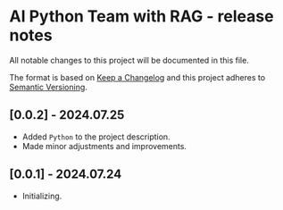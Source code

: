 # AI Python Team with RAG - release notes

All notable changes to this project will be documented in this file.

The format is based on [Keep a Changelog](http://keepachangelog.com/) and this project adheres to [Semantic Versioning](http://semver.org/).

## [0.0.2] - 2024.07.25

- Added `Python` to the project description.
- Made minor adjustments and improvements.

## [0.0.1] - 2024.07.24

- Initializing.
